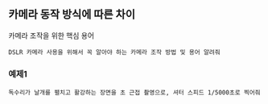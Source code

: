 ## 카메라 동작 방식에 따른 차이

카메라 조작을 위한 핵심 용어
```
DSLR 카메라 사용을 위해서 꼭 알아야 하는 카메라 조작 방법 및 용어 알려줘
```
### 예제1
```
독수리가 날개를 펼치고 활강하는 장면을 초 근접 촬영으로, 셔터 스피드 1/5000초로 찍어줘
```
